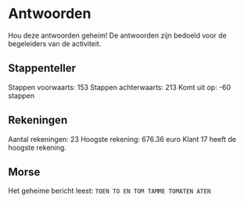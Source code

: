 # Antwoorden

Hou deze antwoorden geheim! De antwoorden zijn bedoeld voor de begeleiders van de activiteit.

## Stappenteller

Stappen voorwaarts: 153
Stappen achterwaarts: 213
Komt uit op: -60 stappen

## Rekeningen

Aantal rekeningen: 23
Hoogste rekening: 676.36 euro
Klant 17 heeft de hoogste rekening.

## Morse

Het geheime bericht leest: `TOEN TO EN TOM TAMME TOMATEN ATEN`


